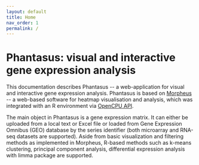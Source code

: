```yaml
---
layout: default
title: Home
nav_order: 1
permalink: /
---
```


# Phantasus: visual and interactive gene expression analysis

This documentation describes Phantasus -- a web-application 
for visual and interactive gene expression analysis.
Phantasus is based on 
[Morpheus](https://software.broadinstitute.org/morpheus/) -- a web-based software
for heatmap visualisation and analysis, which was integrated with an R
environment via [OpenCPU API](https://www.opencpu.org/). 


The main object in Phantasus is a gene expression matrix.
It can either be uploaded from a local text or Excel file 
or loaded from Gene Expression Omnibus (GEO) database by the series identifier
(both microarray and RNA-seq datasets are supported).
Aside from basic visualization and filtering methods as implemented in Morpheus,
R-based methods such as k-means clustering, principal component analysis, 
differential expression analysis with limma package are supported.  
